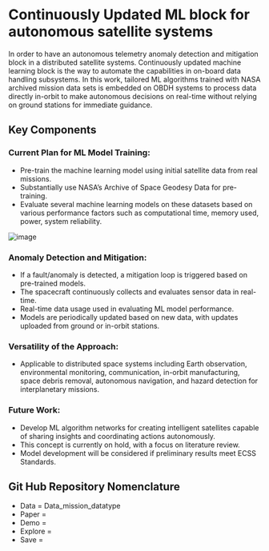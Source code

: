 # Continuously Updated ML block for autonomous satellite systems

In order to have an autonomous telemetry anomaly detection and mitigation block in a distributed satellite systems. Continuously updated machine learning block is the way to automate the capabilities in on-board data handling subsystems. In this work, tailored ML algorithms trained with NASA archived mission data sets is embedded on OBDH systems to process data directly in-orbit to make autonomous decisions on real-time without relying on ground stations for  immediate guidance.

## Key Components 

### Current Plan for ML Model Training:
  - Pre-train the machine learning model using initial satellite data from real missions.
  - Substantially use NASA’s Archive of Space Geodesy Data for pre-training.
  - Evaluate several machine learning models on these datasets based on various performance factors such as computational time, memory used, power, system reliability.

![image](https://github.com/HEMZZ610/Autonomous-Space-Systems/assets/70131462/abc8d1ce-b4c3-4edd-ac10-a9d76ef9b152)

### Anomaly Detection and Mitigation:
  - If a fault/anomaly is detected, a mitigation loop is triggered based on pre-trained models.
  - The spacecraft continuously collects and evaluates sensor data in real-time.
  - Real-time data usage used in evaluating ML model performance.
  - Models are periodically updated based on new data, with updates uploaded from ground or in-orbit stations.

### Versatility of the Approach:
  - Applicable to distributed space systems including Earth observation, environmental monitoring, communication, in-orbit manufacturing, space debris removal, autonomous navigation, and hazard detection for interplanetary missions.

### Future Work:
  - Develop ML algorithm networks for creating intelligent satellites capable of sharing insights and coordinating actions autonomously.
  - This concept is currently on hold, with a focus on literature review.
  - Model development will be considered if preliminary results meet ECSS Standards.

## Git Hub Repository Nomenclature
* Data = Data_mission_datatype
* Paper =
* Demo = 
* Explore = 
* Save = 

